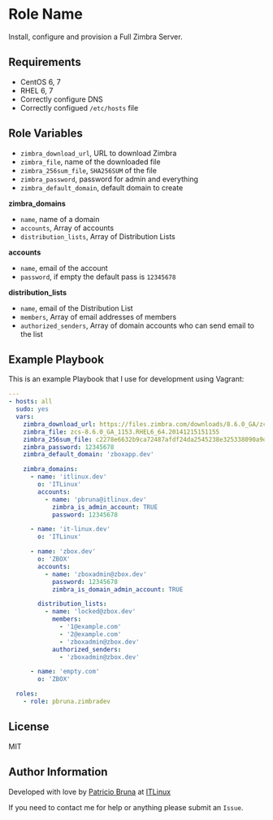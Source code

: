 Role Name
=========

Install, configure and provision a Full Zimbra Server.

Requirements
------------

* CentOS 6, 7
* RHEL 6, 7
* Correctly configure DNS
* Correctly configued `/etc/hosts` file

Role Variables
--------------

* `zimbra_download_url`, URL to download Zimbra
* `zimbra_file`, name of the downloaded file
* `zimbra_256sum_file`, `SHA256SUM` of the file
* `zimbra_password`, password for admin and everything
* `zimbra_default_domain`, default domain to create

**zimbra_domains**

* `name`, name of a domain
* `accounts`, Array of accounts
* `distribution_lists`, Array of Distribution Lists

**accounts**

* `name`, email of the account
* `password`, if empty the default pass is `12345678`

**distribution_lists**

* `name`, email of the Distribution List
* `members`, Array of email addresses of members
* `authorized_senders`, Array of domain accounts who can send email to the list

Example Playbook
----------------

This is an example Playbook that I use for development using Vagrant:

```yaml
---
- hosts: all
  sudo: yes
  vars:
    zimbra_download_url: https://files.zimbra.com/downloads/8.6.0_GA/zcs-8.6.0_GA_1153.RHEL6_64.20141215151155.tgz
    zimbra_file: zcs-8.6.0_GA_1153.RHEL6_64.20141215151155
    zimbra_256sum_file: c2278e6632b9ca72487afdf24da2545238e325338090a9d8ad6e99b39593561c
    zimbra_password: 12345678
    zimbra_default_domain: 'zboxapp.dev'

    zimbra_domains:
      - name: 'itlinux.dev'
        o: 'ITLinux'
        accounts:
          - name: 'pbruna@itlinux.dev'
            zimbra_is_admin_account: TRUE
            password: 12345678

      - name: 'it-linux.dev'
        o: 'ITLinux'

      - name: 'zbox.dev'
        o: 'ZBOX'
        accounts:
          - name: 'zboxadmin@zbox.dev'
            password: 12345678
            zimbra_is_domain_admin_account: TRUE

        distribution_lists:
          - name: 'locked@zbox.dev'
            members:
              - '1@example.com'
              - '2@example.com'
              - 'zboxadmin@zbox.dev'
            authorized_senders:
              - 'zboxadmin@zbox.dev'

      - name: 'empty.com'
        o: 'ZBOX'

  roles:
    - role: pbruna.zimbradev
```

License
-------

MIT

Author Information
------------------

Developed with love by [Patricio Bruna](https://www.twitter.com/pbruna) at [ITLinux](http://www.itlinux.cl/)

If you need to contact me for help or anything please submit an `Issue`.
